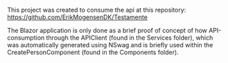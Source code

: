 This project was created to consume the api at this repository:
https://github.com/ErikMogensenDK/Testamente

The Blazor application is only done as a brief proof of concept of how API-consumption through the APIClient (found in the Services folder), which was automatically generated using NSwag and is briefly used within the CreatePersonComponent (found in the Components folder).
